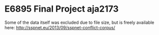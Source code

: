# E6895 Final Project aja2173

Some of the data itself was excluded due to file size, but is freely available here: http://sspnet.eu/2013/09/sspnet-conflict-corpus/
